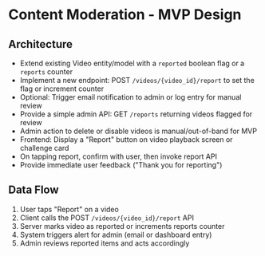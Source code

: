 # Content Moderation - MVP Design

## Architecture

- Extend existing Video entity/model with a `reported` boolean flag or a `reports` counter  
- Implement a new endpoint: POST `/videos/{video_id}/report` to set the flag or increment counter  
- Optional: Trigger email notification to admin or log entry for manual review  
- Provide a simple admin API: GET `/reports` returning videos flagged for review  
- Admin action to delete or disable videos is manual/out-of-band for MVP  
- Frontend: Display a "Report" button on video playback screen or challenge card  
- On tapping report, confirm with user, then invoke report API  
- Provide immediate user feedback ("Thank you for reporting")  

## Data Flow

1. User taps "Report" on a video  
2. Client calls the POST `/videos/{video_id}/report` API  
3. Server marks video as reported or increments reports counter  
4. System triggers alert for admin (email or dashboard entry)  
5. Admin reviews reported items and acts accordingly  
